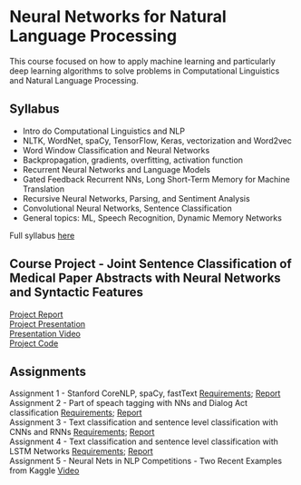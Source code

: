 # Neural Networks for Natural Language Processing

This course focused on how to apply machine learning and particularly deep learning algorithms to solve problems in Computational Linguistics and Natural Language Processing.    

## Syllabus

* Intro do Computational Linguistics and NLP    
* NLTK, WordNet, spaCy, TensorFlow, Keras, vectorization and Word2vec    
* Word Window Classification and Neural Networks    
* Backpropagation, gradients, overfitting, activation function    
* Recurrent Neural Networks and Language Models    
* Gated Feedback Recurrent NNs, Long Short-Term Memory for Machine Translation    
* Recursive Neural Networks, Parsing, and Sentiment Analysis    
* Convolutional Neural Networks, Sentence Classification    
* General topics: ML, Speech Recognition, Dynamic Memory Networks    

Full syllabus [here](https://github.com/csathler/Masters-Data-Science/blob/master/Neural-Nets-for-NLP/Syllabus.pdf)

## Course Project - Joint Sentence Classification of Medical Paper Abstracts with Neural Networks and Syntactic Features

[Project Report](https://github.com/csathler/Masters-Data-Science/blob/master/Neural-Nets-for-NLP/project/Project%20Paper.pdf)       
[Project Presentation](https://github.com/csathler/Masters-Data-Science/blob/master/Neural-Nets-for-NLP/project/Project%20Presentation.pdf)          
[Presentation Video](https://youtu.be/8YrjDDcngJc)        
[Project Code](https://github.com/csathler/Masters-Data-Science/tree/master/Neural-Nets-for-NLP/project/code)      

## Assignments

Assignment 1 - Stanford CoreNLP, spaCy, fastText  [Requirements](https://github.com/csathler/Masters-Data-Science/blob/master/Neural-Nets-for-NLP/assignment1/Assignment%201.pdf); [Report](https://github.com/csathler/Masters-Data-Science/blob/master/Neural-Nets-for-NLP/assignment1/Assignment%201%20Report.pdf)         
Assignment 2 - Part of speach tagging with NNs and Dialog Act classification  [Requirements](https://github.com/csathler/Masters-Data-Science/blob/master/Neural-Nets-for-NLP/assignment2/Assignment%202.pdf); [Report](https://github.com/csathler/Masters-Data-Science/blob/master/Neural-Nets-for-NLP/assignment2/Assignment%202%20Report.pdf)      
Assignment 3 - Text classification and sentence level classification with CNNs and RNNs  [Requirements](https://github.com/csathler/Masters-Data-Science/blob/master/Neural-Nets-for-NLP/assignment3/Assignment%203.pdf); [Report](https://github.com/csathler/Masters-Data-Science/blob/master/Neural-Nets-for-NLP/assignment3/Assignment%203%20Report.pdf)        
Assignment 4 - Text classification and sentence level classification with LSTM Networks  [Requirements](https://github.com/csathler/Masters-Data-Science/blob/master/Neural-Nets-for-NLP/assignment4/Assignment%204.pdf); [Report](https://github.com/csathler/Masters-Data-Science/blob/master/Neural-Nets-for-NLP/assignment4/Assignment%204%20Report.pdf)     
Assignment 5 - Neural Nets in NLP Competitions - Two Recent Examples from Kaggle [Video](https://youtu.be/nV0uabSVrWs)       

